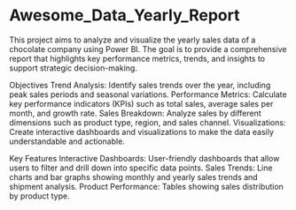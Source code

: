 # Awesome_Data_Yearly_Report
This project aims to analyze and visualize the yearly sales data of a chocolate company using Power BI. The goal is to provide a comprehensive report that highlights key performance metrics, trends, and insights to support strategic decision-making.

Objectives
Trend Analysis: Identify sales trends over the year, including peak sales periods and seasonal variations.
Performance Metrics: Calculate key performance indicators (KPIs) such as total sales, average sales per month, and growth rate.
Sales Breakdown: Analyze sales by different dimensions such as product type, region, and sales channel.
Visualizations: Create interactive dashboards and visualizations to make the data easily understandable and actionable.

Key Features
Interactive Dashboards: User-friendly dashboards that allow users to filter and drill down into specific data points.
Sales Trends: Line charts and bar graphs showing monthly and yearly sales trends and shipment analysis.
Product Performance: Tables showing sales distribution by product type.
